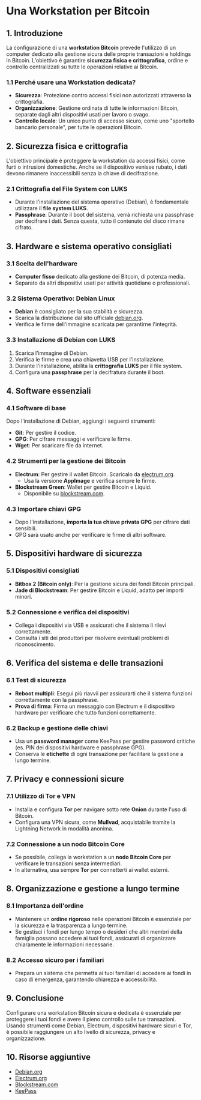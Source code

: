 # Una Workstation per Bitcoin

## 1. Introduzione
La configurazione di una **workstation Bitcoin** prevede l'utilizzo di un computer dedicato alla gestione sicura delle proprie transazioni e holdings in Bitcoin. L'obiettivo è garantire **sicurezza fisica e crittografica**, ordine e controllo centralizzati su tutte le operazioni relative ai Bitcoin.

### 1.1 Perché usare una Workstation dedicata?
- **Sicurezza**: Protezione contro accessi fisici non autorizzati attraverso la crittografia.
- **Organizzazione**: Gestione ordinata di tutte le informazioni Bitcoin, separate dagli altri dispositivi usati per lavoro o svago.
- **Controllo locale**: Un unico punto di accesso sicuro, come uno "sportello bancario personale", per tutte le operazioni Bitcoin.

## 2. Sicurezza fisica e crittografia
L'obiettivo principale è proteggere la workstation da accessi fisici, come furti o intrusioni domestiche. Anche se il dispositivo venisse rubato, i dati devono rimanere inaccessibili senza la chiave di decifrazione.

### 2.1 Crittografia del File System con LUKS
- Durante l'installazione del sistema operativo (Debian), è fondamentale utilizzare il **file system LUKS**.
- **Passphrase**: Durante il boot del sistema, verrà richiesta una passphrase per decifrare i dati. Senza questa, tutto il contenuto del disco rimane cifrato.

## 3. Hardware e sistema operativo consigliati
### 3.1 Scelta dell'hardware
- **Computer fisso** dedicato alla gestione dei Bitcoin, di potenza media.
- Separato da altri dispositivi usati per attività quotidiane o professionali.

### 3.2 Sistema Operativo: Debian Linux
- **Debian** è consigliato per la sua stabilità e sicurezza.
- Scarica la distribuzione dal sito ufficiale [debian.org](https://www.debian.org).
- Verifica le firme dell'immagine scaricata per garantirne l'integrità.

### 3.3 Installazione di Debian con LUKS
1. Scarica l’immagine di Debian.
2. Verifica le firme e crea una chiavetta USB per l'installazione.
3. Durante l'installazione, abilita la **crittografia LUKS** per il file system.
4. Configura una **passphrase** per la decifratura durante il boot.

## 4. Software essenziali
### 4.1 Software di base
Dopo l’installazione di Debian, aggiungi i seguenti strumenti:
- **Git**: Per gestire il codice.
- **GPG**: Per cifrare messaggi e verificare le firme.
- **Wget**: Per scaricare file da internet.

### 4.2 Strumenti per la gestione dei Bitcoin
- **Electrum**: Per gestire il wallet Bitcoin. Scaricalo da [electrum.org](https://electrum.org).
  - Usa la versione **AppImage** e verifica sempre le firme.
- **Blockstream Green**: Wallet per gestire Bitcoin e Liquid.
  - Disponibile su [blockstream.com](https://blockstream.com).

### 4.3 Importare chiavi GPG
- Dopo l'installazione, **importa la tua chiave privata GPG** per cifrare dati sensibili.
- GPG sarà usato anche per verificare le firme di altri software.

## 5. Dispositivi hardware di sicurezza
### 5.1 Dispositivi consigliati
- **Bitbox 2 (Bitcoin only)**: Per la gestione sicura dei fondi Bitcoin principali.
- **Jade di Blockstream**: Per gestire Bitcoin e Liquid, adatto per importi minori.

### 5.2 Connessione e verifica dei dispositivi
- Collega i dispositivi via USB e assicurati che il sistema li rilevi correttamente.
- Consulta i siti dei produttori per risolvere eventuali problemi di riconoscimento.

## 6. Verifica del sistema e delle transazioni
### 6.1 Test di sicurezza
- **Reboot multipli**: Esegui più riavvii per assicurarti che il sistema funzioni correttamente con la passphrase.
- **Prova di firma**: Firma un messaggio con Electrum e il dispositivo hardware per verificare che tutto funzioni correttamente.

### 6.2 Backup e gestione delle chiavi
- Usa un **password manager** come KeePass per gestire password critiche (es. PIN dei dispositivi hardware e passphrase GPG).
- Conserva le **etichette** di ogni transazione per facilitare la gestione a lungo termine.

## 7. Privacy e connessioni sicure
### 7.1 Utilizzo di Tor e VPN
- Installa e configura **Tor** per navigare sotto rete **Onion** durante l'uso di Bitcoin.
- Configura una VPN sicura, come **Mullvad**, acquistabile tramite la Lightning Network in modalità anonima.

### 7.2 Connessione a un nodo Bitcoin Core
- Se possibile, collega la workstation a un **nodo Bitcoin Core** per verificare le transazioni senza intermediari.
- In alternativa, usa sempre **Tor** per connetterti ai wallet esterni.

## 8. Organizzazione e gestione a lungo termine
### 8.1 Importanza dell'ordine
- Mantenere un **ordine rigoroso** nelle operazioni Bitcoin è essenziale per la sicurezza e la trasparenza a lungo termine.
- Se gestisci i fondi per lungo tempo o desideri che altri membri della famiglia possano accedere ai tuoi fondi, assicurati di organizzare chiaramente le informazioni necessarie.

### 8.2 Accesso sicuro per i familiari
- Prepara un sistema che permetta ai tuoi familiari di accedere ai fondi in caso di emergenza, garantendo chiarezza e accessibilità.

## 9. Conclusione
Configurare una workstation Bitcoin sicura e dedicata è essenziale per proteggere i tuoi fondi e avere il pieno controllo sulle tue transazioni. Usando strumenti come Debian, Electrum, dispositivi hardware sicuri e Tor, è possibile raggiungere un alto livello di sicurezza, privacy e organizzazione.

## 10. Risorse aggiuntive
- [Debian.org](https://www.debian.org)
- [Electrum.org](https://electrum.org)
- [Blockstream.com](https://blockstream.com)
- [KeePass](https://keepass.info)
